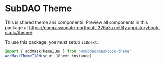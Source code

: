# SubDAO Theme

This is shared theme and components. Preview all components in this package at <https://compassionate-northcutt-326a3a.netlify.app/storybook-static/theme/>.

To use this package, you must setup `i18next`.

```ts
import { addMaskThemeI18N } from '@subdao/maskbook-theme'
addMaskThemeI18N(your_i18next_instance)
```
